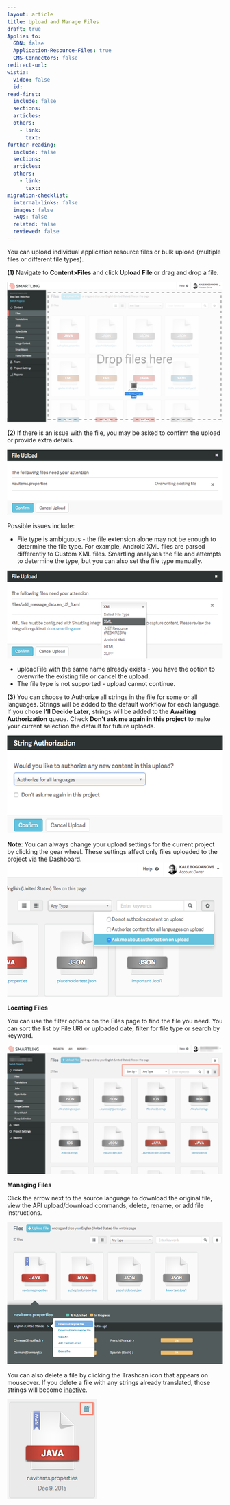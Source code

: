 ```yaml
---
layout: article
title: Upload and Manage Files
draft: true
Applies to:
  GDN: false
  Application-Resource-Files: true
  CMS-Connectors: false
redirect-url:
wistia:
  video: false
  id:
read-first:
  include: false
  sections:
  articles:
  others:
    - link:
      text:
further-reading:
  include: false
  sections:
  articles:
  others:
    - link:
      text:
migration-checklist:
  internal-links: false
  images: false
  FAQs: false
  related: false
  reviewed: false
---
```



You can upload individual application resource files or bulk upload (multiple files or different file types).

**(1)** Navigate to **Content&gt;Files** and click **Upload File** or drag and drop a file.

![](/uploads/versions/uploadfiles---x----1254-811x---.png)

**(2)** If there is an issue with the file, you may be asked to confirm the upload or provide extra details.

![](/uploads/versions/uploadfiles2---x----771-233x---.png)

Possible issues include:

* File type is ambiguous - the file extension alone may not be enough to determine the file type. For example, Android XML files are parsed differently to Custom XML files. Smartling analyses the file and attempts to determine the type, but you can also set the file type manually.


![](/uploads/versions/uploadfile3---x----772-312x---.png)

* uploadFile with the same name already exists - you have the option to overwrite the existing file or cancel the upload.
* The file type is not supported - upload cannot continue.


**(3)** You can choose to Authorize all strings in the file for some or all languages. Strings will be added to the default workflow for each language. If you chose **I’ll Decide Later**, strings will be added to the **Awaiting Authorization** queue. Check **Don’t ask me again in this project** to make your current selection the default for future uploads.

![](/uploads/versions/uploadfiles4---x----576-261x---.png)

**Note**: You can always change your upload settings for the current project by clicking the gear wheel. These settings affect only files uploaded to the project via the Dashboard.![](/uploads/versions/uploadfile5---x----674-418x---.png)

**Locating Files**

You can use the filter options on the Files page to find the file you need. You can sort the list by File URI or uploaded date, filter for file type or search by keyword.

![](/uploads/versions/uploadfile6---x----1246-744x---.png)

**Managing Files**

Click the arrow next to the source language to download the original file, view the API upload/download commands, delete, rename, or add file instructions.

![](/uploads/versions/uploadingfile7---x----1006-660x---.png)

You can also delete a file by clicking the Trashcan icon that appears on mouseover. If you delete a file with any strings already translated, those strings will become [inactive](/hc/en-us/articles/203587968-Inactive-Strings).

![](/uploads/versions/uploadfile8---x----209-232x---.png)
